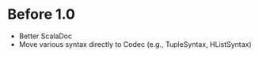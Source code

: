 Before 1.0
============
 - Better ScalaDoc
 - Move various syntax directly to Codec (e.g., TupleSyntax, HListSyntax)

